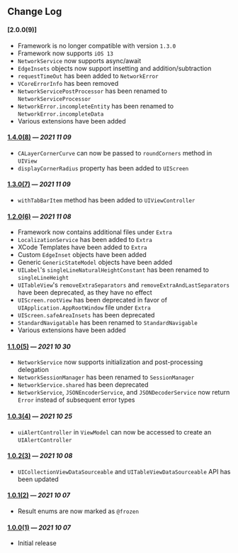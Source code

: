 ## Change Log

#### [2.0.0(9)]

- Framework is no longer compatible with version `1.3.0`
- Framework now supports `iOS 13`
- `NetworkService` now supports async/await
- `EdgeInsets` objects now support insetting and addition/subtraction
- `requestTimeOut` has been added to `NetworkError`
- `VCoreErrorInfo` has been removed
- `NetworkServicePostProcessor` has been renamed to `NetworkServiceProcessor`
- `NetworkError.incompleteEntity` has been renamed to `NetworkError.incompleteData`
- Various extensions have been added

#### [1.4.0(8)](https://github.com/VakhoKontridze/VCore/releases/download/1.4.0/VCore.xcframework.zip) — *2021 11 09*

- `CALayerCornerCurve` can now be passed to `roundCorners` method in `UIView`
- `displayCornerRadius` property has been added to `UIScreen`

#### [1.3.0(7)](https://github.com/VakhoKontridze/VCore/releases/download/1.3.0/VCore.xcframework.zip) — *2021 11 09*

- `withTabBarItem` method has been added to `UIViewController`

#### [1.2.0(6)](https://github.com/VakhoKontridze/VCore/releases/download/1.2.0/VCore.xcframework.zip) — *2021 11 08*

- Framework now contains additional files under `Extra`
- `LocalizationService` has been added to `Extra`
- XCode Templates have been added to `Extra`
- Custom `EdgeInset` objects have been added
- Generic `GenericStateModel` objects have been added
- `UILabel`'s `singleLineNaturalHeightConstant` has been renamed to `singleLineHeight`
- `UITableView`'s `removeExtraSeparators` and `removeExtraAndLastSeparators` have been deprecated, as they have no effect
- `UIScreen.rootView` has been deprecated in favor of `UIApplication.AppRootWindow` file under `Extra`
- `UIScreen.safeAreaInsets` has been deprecated
- `StandardNavigatable` has been renamed to `StandardNavigable`
- Various extensions have been added

#### [1.1.0(5)](https://github.com/VakhoKontridze/VCore/releases/download/1.1.0/VCore.xcframework.zip) — *2021 10 30*

- `NetworkService` now supports initialization and post-processing delegation
- `NetworkSessionManager` has been renamed to `SessionManager`
- `NetworkService.shared` has been deprecated
- `NetworkService`, `JSONEncoderService`, and `JSONDecoderService` now return `Error` instead of subsequent error types

#### [1.0.3(4)](https://github.com/VakhoKontridze/VCore/releases/download/1.0.3/VCore.xcframework.zip) — *2021 10 25*

- `uiAlertController` in `ViewModel` can now be accessed to create an `UIAlertController`

#### [1.0.2(3)](https://github.com/VakhoKontridze/VCore/releases/download/1.0.2/VCore.xcframework.zip) — *2021 10 08*

- `UICollectionViewDataSourceable` and `UITableViewDataSourceable` API has been updated

#### [1.0.1(2)](https://github.com/VakhoKontridze/VCore/releases/download/1.0.1/VCore.xcframework.zip) — *2021 10 07*

- Result enums are now marked as `@frozen`

#### [1.0.0(1)](https://github.com/VakhoKontridze/VCore/releases/download/1.0.0/VCore.xcframework.zip) — *2021 10 07*

- Initial release
